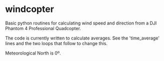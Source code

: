 # windcopter

Basic python routines for calculating wind speed and direction from a DJI Phantom 4 Professional Quadcopter.

The code is currently written to calculate averages. See the 'time_average' lines and the two loops that follow to change this.

Meteorological North is 0º.
